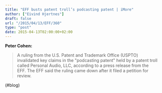 ```yaml
---
title: "EFF busts patent troll’s podcasting patent | iMore"
author: ["Eivind Hjertnes"]
draft: false
url: "/2015/04/13/EFF/360"
type: "post"
date: 2015-04-13T02:00:00+02:00
---
```


**Peter Cohen:**

> A ruling from the U.S. Patent and Trademark Office (USPTO) invalidated
> key claims in the "podcasting patent" held by a patent troll called
> Personal Audio, LLC, according to a press release from the EFF. The
> EFF said the ruling came down after it filed a petition for review.

(#blog)
